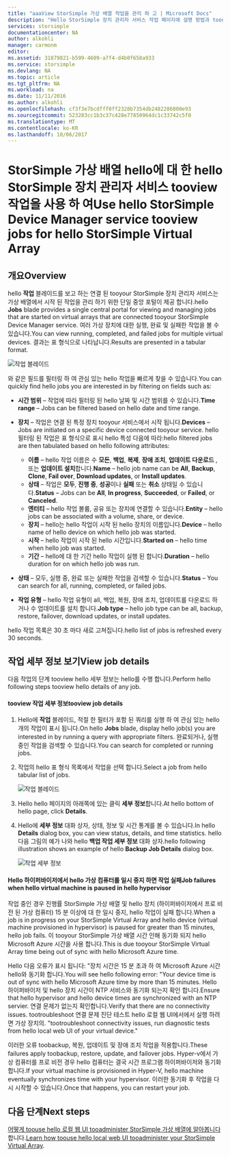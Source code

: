 ```yaml
---
title: "aaaView StorSimple 가상 배열 작업을 관리 하 고 | Microsoft Docs"
description: "Hello StorSimple 장치 관리자 서비스 작업 페이지에 설명 방법과 toouse 것 hello StorSimple 가상 배열에 대 한 tootrack 최근 및 현재 작업 합니다."
services: storsimple
documentationcenter: NA
author: alkohli
manager: carmonm
editor: 
ms.assetid: 31879821-b599-4609-a7f4-d4b0f658a933
ms.service: storsimple
ms.devlang: NA
ms.topic: article
ms.tgt_pltfrm: NA
ms.workload: na
ms.date: 11/11/2016
ms.author: alkohli
ms.openlocfilehash: cf3f3e7bcdfff0ff2328b7354db2482286800e93
ms.sourcegitcommit: 523283cc1b3c37c428e77850964dc1c33742c5f0
ms.translationtype: MT
ms.contentlocale: ko-KR
ms.lasthandoff: 10/06/2017
---
```

# <a name="use-hello-storsimple-device-manager-service-tooview-jobs-for-hello-storsimple-virtual-array"></a><span data-ttu-id="e2946-103">StorSimple 가상 배열 hello에 대 한 hello StorSimple 장치 관리자 서비스 tooview 작업을 사용 하 여</span><span class="sxs-lookup"><span data-stu-id="e2946-103">Use hello StorSimple Device Manager service tooview jobs for hello StorSimple Virtual Array</span></span>
## <a name="overview"></a><span data-ttu-id="e2946-104">개요</span><span class="sxs-lookup"><span data-stu-id="e2946-104">Overview</span></span>
<span data-ttu-id="e2946-105">hello **작업** 블레이드를 보고 하는 연결 된 tooyour StorSimple 장치 관리자 서비스는 가상 배열에서 시작 된 작업을 관리 하기 위한 단일 중앙 포털이 제공 합니다.</span><span class="sxs-lookup"><span data-stu-id="e2946-105">hello **Jobs** blade provides a single central portal for viewing and managing jobs that are started on virtual arrays that are connected tooyour StorSimple Device Manager service.</span></span> <span data-ttu-id="e2946-106">여러 가상 장치에 대한 실행, 완료 및 실패한 작업을 볼 수 있습니다.</span><span class="sxs-lookup"><span data-stu-id="e2946-106">You can view running, completed, and failed jobs for multiple virtual devices.</span></span> <span data-ttu-id="e2946-107">결과는 표 형식으로 나타납니다.</span><span class="sxs-lookup"><span data-stu-id="e2946-107">Results are presented in a tabular format.</span></span>

![작업 블레이드](./media/storsimple-virtual-array-manage-jobs/ova-jobs-blade.png)

<span data-ttu-id="e2946-109">와 같은 필드를 필터링 하 여 관심 있는 hello 작업을 빠르게 찾을 수 있습니다.</span><span class="sxs-lookup"><span data-stu-id="e2946-109">You can quickly find hello jobs you are interested in by filtering on fields such as:</span></span>

* <span data-ttu-id="e2946-110">**시간 범위** – 작업에 따라 필터링 된 hello 날짜 및 시간 범위를 수 있습니다.</span><span class="sxs-lookup"><span data-stu-id="e2946-110">**Time range** – Jobs can be filtered based on hello date and time range.</span></span>
* <span data-ttu-id="e2946-111">**장치** – 작업은 연결 된 특정 장치 tooyour 서비스에서 시작 됩니다.</span><span class="sxs-lookup"><span data-stu-id="e2946-111">**Devices** – Jobs are initiated on a specific device connected tooyour service.</span></span> <span data-ttu-id="e2946-112">hello 필터링 된 작업은 표 형식으로 표시 hello 특성 다음에 따라:</span><span class="sxs-lookup"><span data-stu-id="e2946-112">hello filtered jobs are then tabulated based on hello following attributes:</span></span>
  
  * <span data-ttu-id="e2946-113">**이름** – hello 작업 이름은 수 **모든**, **백업**, **복제**, **장애 조치**, **업데이트 다운로드** , 또는 **업데이트 설치**합니다.</span><span class="sxs-lookup"><span data-stu-id="e2946-113">**Name** – hello job name can be **All**, **Backup**, **Clone**, **Fail over**, **Download updates**, or **Install updates**.</span></span>
  * <span data-ttu-id="e2946-114">**상태** – 작업은 **모두**, **진행 중**, **성공**이나 **실패** 또는 **취소** 상태일 수 있습니다.</span><span class="sxs-lookup"><span data-stu-id="e2946-114">**Status** – Jobs can be **All**, **In progress**, **Succeeded**, or **Failed**, or **Canceled**.</span></span>
  * <span data-ttu-id="e2946-115">**엔터티** – hello 작업 볼륨, 공유 또는 장치에 연결할 수 있습니다.</span><span class="sxs-lookup"><span data-stu-id="e2946-115">**Entity** – hello jobs can be associated with a volume, share, or device.</span></span>
  * <span data-ttu-id="e2946-116">**장치** – hello는 hello 작업이 시작 된 hello 장치의 이름입니다.</span><span class="sxs-lookup"><span data-stu-id="e2946-116">**Device** – hello name of hello device on which hello job was started.</span></span>
  * <span data-ttu-id="e2946-117">**시작** – hello 작업이 시작 된 hello 시간입니다.</span><span class="sxs-lookup"><span data-stu-id="e2946-117">**Started on** – hello time when hello job was started.</span></span>
  * <span data-ttu-id="e2946-118">**기간** – hello에 대 한 기간 hello 작업이 실행 된 합니다.</span><span class="sxs-lookup"><span data-stu-id="e2946-118">**Duration** – hello duration for on which hello job was run.</span></span>
* <span data-ttu-id="e2946-119">**상태** – 모두, 실행 중, 완료 또는 실패한 작업을 검색할 수 있습니다.</span><span class="sxs-lookup"><span data-stu-id="e2946-119">**Status** – You can search for all, running, completed, or failed jobs.</span></span>
* <span data-ttu-id="e2946-120">**작업 유형** – hello 작업 유형이 all, 백업, 복원, 장애 조치, 업데이트를 다운로드 하거나 수 업데이트를 설치 합니다.</span><span class="sxs-lookup"><span data-stu-id="e2946-120">**Job type** – hello job type can be all, backup, restore, failover, download updates, or install updates.</span></span>

<span data-ttu-id="e2946-121">hello 작업 목록은 30 초 마다 새로 고쳐집니다.</span><span class="sxs-lookup"><span data-stu-id="e2946-121">hello list of jobs is refreshed every 30 seconds.</span></span>

## <a name="view-job-details"></a><span data-ttu-id="e2946-122">작업 세부 정보 보기</span><span class="sxs-lookup"><span data-stu-id="e2946-122">View job details</span></span>
<span data-ttu-id="e2946-123">다음 작업의 단계 tooview hello 세부 정보는 hello를 수행 합니다.</span><span class="sxs-lookup"><span data-stu-id="e2946-123">Perform hello following steps tooview hello details of any job.</span></span>

#### <a name="tooview-job-details"></a><span data-ttu-id="e2946-124">tooview 작업 세부 정보</span><span class="sxs-lookup"><span data-stu-id="e2946-124">tooview job details</span></span>
1. <span data-ttu-id="e2946-125">Hello에 **작업** 블레이드, 적절 한 필터가 포함 된 쿼리를 실행 하 여 관심 있는 hello 개의 작업이 표시 됩니다.</span><span class="sxs-lookup"><span data-stu-id="e2946-125">On hello **Jobs** blade, display hello job(s) you are interested in by running a query with appropriate filters.</span></span> <span data-ttu-id="e2946-126">완료되거나, 실행 중인 작업을 검색할 수 있습니다.</span><span class="sxs-lookup"><span data-stu-id="e2946-126">You can search for completed or running jobs.</span></span>
2. <span data-ttu-id="e2946-127">작업의 hello 표 형식 목록에서 작업을 선택 합니다.</span><span class="sxs-lookup"><span data-stu-id="e2946-127">Select a job from hello tabular list of jobs.</span></span>
   
    ![작업 블레이드](./media/storsimple-virtual-array-manage-jobs/ova-jobs-blade.png)
3. <span data-ttu-id="e2946-129">Hello hello 페이지의 아래쪽에 있는 클릭 **세부 정보**합니다.</span><span class="sxs-lookup"><span data-stu-id="e2946-129">At hello bottom of hello page, click **Details**.</span></span>
4. <span data-ttu-id="e2946-130">Hello에 **세부 정보** 대화 상자, 상태, 정보 및 시간 통계를 볼 수 있습니다.</span><span class="sxs-lookup"><span data-stu-id="e2946-130">In hello **Details** dialog box, you can view status, details, and time statistics.</span></span> <span data-ttu-id="e2946-131">hello 다음 그림의 예가 나와 hello **백업 작업 세부 정보** 대화 상자.</span><span class="sxs-lookup"><span data-stu-id="e2946-131">hello following illustration shows an example of hello **Backup Job Details** dialog box.</span></span>
   
    ![작업 세부 정보](./media/storsimple-virtual-array-manage-jobs/ova-jobs-details.png)

#### <a name="job-failures-when-hello-virtual-machine-is-paused-in-hello-hypervisor"></a><span data-ttu-id="e2946-133">Hello 하이퍼바이저에서 hello 가상 컴퓨터를 일시 중지 하면 작업 실패</span><span class="sxs-lookup"><span data-stu-id="e2946-133">Job failures when hello virtual machine is paused in hello hypervisor</span></span>
<span data-ttu-id="e2946-134">작업 중인 경우 진행률 StorSimple 가상 배열 및 hello 장치 (하이퍼바이저에서 프로 비전 된 가상 컴퓨터) 15 분 이상에 대 한 일시 중지, hello 작업이 실패 합니다.</span><span class="sxs-lookup"><span data-stu-id="e2946-134">When a job is in progress on your StorSimple Virtual Array and hello device (virtual machine provisioned in hypervisor) is paused for greater than 15 minutes, hello job fails.</span></span> <span data-ttu-id="e2946-135">이 tooyour StorSimple 가상 배열 시간 인해 동기화 되지 hello Microsoft Azure 시간을 사용 합니다.</span><span class="sxs-lookup"><span data-stu-id="e2946-135">This is due tooyour StorSimple Virtual Array time being out of sync with hello Microsoft Azure time.</span></span> 

<span data-ttu-id="e2946-136">Hello 다음 오류가 표시 됩니다: "장치 시간은 15 분 초과 하 여 Microsoft Azure 시간 hello와 동기화 합니다.</span><span class="sxs-lookup"><span data-stu-id="e2946-136">You will see hello following error: "Your device time is out of sync with hello Microsoft Azure time by more than 15 minutes.</span></span> <span data-ttu-id="e2946-137">Hello 하이퍼바이저 및 hello 장치 시간이 NTP 서비스와 동기화 되는지 확인 합니다.</span><span class="sxs-lookup"><span data-stu-id="e2946-137">Ensure that hello hypervisor and hello device times are synchronized with an NTP servier.</span></span> <span data-ttu-id="e2946-138">연결 문제가 없는지 확인합니다.</span><span class="sxs-lookup"><span data-stu-id="e2946-138">Verify that there are no connectivity issues.</span></span> <span data-ttu-id="e2946-139">tootroubleshoot 연결 문제 진단 테스트 hello 로컬 웹 UI에서에서 실행 하려면 가상 장치의. "</span><span class="sxs-lookup"><span data-stu-id="e2946-139">tootroubleshoot connectivity issues, run diagnostic tests from hello local web UI of your virtual device."</span></span>

<span data-ttu-id="e2946-140">이러한 오류 toobackup, 복원, 업데이트 및 장애 조치 작업을 적용합니다.</span><span class="sxs-lookup"><span data-stu-id="e2946-140">These failures apply toobackup, restore, update, and failover jobs.</span></span> <span data-ttu-id="e2946-141">Hyper-v에서 가상 컴퓨터를 프로 비전 경우 hello 컴퓨터는 결국 시간 프로그램 하이퍼바이저와 동기화 합니다.</span><span class="sxs-lookup"><span data-stu-id="e2946-141">If your virtual machine is provisioned in Hyper-V, hello machine eventually synchronizes time with your hypervisor.</span></span> <span data-ttu-id="e2946-142">이러한 동기화 후 작업을 다시 시작할 수 있습니다.</span><span class="sxs-lookup"><span data-stu-id="e2946-142">Once that happens, you can restart your job.</span></span>

## <a name="next-steps"></a><span data-ttu-id="e2946-143">다음 단계</span><span class="sxs-lookup"><span data-stu-id="e2946-143">Next steps</span></span>
<span data-ttu-id="e2946-144">[어떻게 toouse hello 로컬 웹 UI tooadminister StorSimple 가상 배열에 알아봅니다](storsimple-ova-web-ui-admin.md)합니다.</span><span class="sxs-lookup"><span data-stu-id="e2946-144">[Learn how toouse hello local web UI tooadminister your StorSimple Virtual Array](storsimple-ova-web-ui-admin.md).</span></span>

